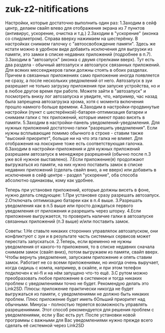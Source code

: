 # zuk-z2-nitifications

Настройки, которые достаточно выполнить один раз:
1.Заходим в сейф центр, делаем свайп влево для отображения экрана из 7 пунктов (антивирус, ускорение, очистка и т.д.)
2.Заходим в "ускорение" (иконка со спидометром). Справа вверху нажимаем на шестерёнку. В настройках снимаем галочку с "автоосвобождение памяти". Здесь же кстати можно в удобном виде добавить исключения для выгрузки из памяти, это замки в списке недавних приложений (подробнее в п.7).
3.Заходим в "автозапуск" (иконка с двумя стрелками вверх). Тут есть два раздела - обычный автозапуск и автозапуск связанных приложений. Для всяких мессенджеров галки должны стоять в обоих разделах. Причем в связанных приложениях само приложение иногда появляется не сразу, а после нескольких уведомлений от него.
Автозапуск в зуи разрешает не только загрузку приложения при запуске устройства, но и в любое другое время при работе. Можете зайти в "автозапуск" и посмотреть внизу лог автозапуска и увидите, что, например, час назад была запрещена автозагрузка хрома, хотя с момента включения прошло намного больше времени.
4.Заходим в настройки-продвинутые настройки (пункт с шестерёнкой)-батарея-оптимизация батареи и снимаем галки с тех приложений, которые имеют право висеть в памяти.
5.Заходим в настройки-панель уведомлений-уведомления. Для нужных приложений достаточно галки "разрешить уведомления". Если нужны всплывающие помимо обычного в строке - ставим также "высокий приоритет", больше ни на что эта галка не влияет. Для отображения на локскрине тоже есть соответствующая галочка.
6.Заходим в настройки-приложения и для нужных приложений разрешаем автозапуск в менеджере разрешений (обычно после п.3 уже всё нужное выставлено).
7.Если приложение(я) продолжают выгружаться из памяти, на них нужно поставить замок в списке недавних приложений (сделать свайп вниз, а не вверх) или добавить в исключения в сейф центре - раздел "ускорение", оба способа абсолютно одинаковы, кому как удобнее.

Теперь при установке приложений, которые должны висеть в фоне, нужно делать следующее:
1.При установке сразу разрешать автозапуск.
2.Отключать оптимизацию батареи как в п.4 выше.
3.Разрешать уведомления как в п.5 выше или просто дождаться первого уведомления от приложения и разрешить через шторку.
4.Если приложение выгружается, то проверить наличие галки в автозапуске связанных приложений (п.3 выше) и/или поставить замок.

Советы:
1.Не ставьте никаких сторонних управлялок автозапуском, они конфликтуют с зуи и в результате часть системных сервисов может перестать запускаться.
2.Теперь, если временно не нужны уведомления от какого-то приложения, то в списке недавних сначала снимаем замок (свайп вниз), потом выгружаем из памяти, свайп вверх. Чтобы вернуть уведомления, запускаем приложение и опять ставим замок. Работает не со всеми приложениями, но иногда очень выручает, когда сидишь с компа, например, в скайпе, и при этом телефон подключен к wi-fi и на нём запущено что-то ещё.
3.С рутом можно преобразовать любое приложение в системное и тогда никаких проблем с уведомлениями точно не будет. Рекомендую делать это Link2SD. Плюсы: приложение практически никогда не будет выгружаться из памяти, с уведомлениями не должно быть никаких проблем. Плюс приложение будет иметь бОльший приоритет над обычными. Минусы - полностью теряется возможность управлять разрешениямии. Этот способ рекомендуется для решения проблем с уведомлениями, если у Вас есть рут. После установки новой программы с важными для Вас уведомлениями нужно прежде всего сделать её системной через Link2SD
